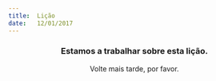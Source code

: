 ```yaml
---
title:  Lição
date:   12/01/2017
---
```


### <center>Estamos a trabalhar sobre esta lição.</center>
<center>Volte mais tarde, por favor.</center>